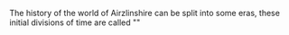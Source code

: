 The history of the world of Airzlinshire can be split into some eras, these initial divisions of time are called ""